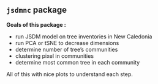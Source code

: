 
<!-- README.md is generated from README.Rmd. Please edit that file -->

## `jsdmnc` package

**Goals of this package :**

- run JSDM model on tree inventories in New Caledonia
- run PCA or tSNE to decrease dimensions
- determine number of tree’s communities
- clustering pixel in communities
- determine most common tree in each community

All of this with nice plots to understand each step.
